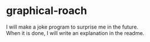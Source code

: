 # graphical-roach
I will make a joke program to surprise me in the future.  
When it is done, I will write an explanation in the readme.
